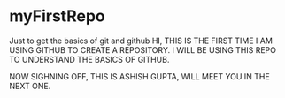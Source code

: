 # myFirstRepo
Just to get the basics of git and github
HI, THIS IS THE FIRST TIME I AM USING GITHUB TO CREATE A REPOSITORY.
I WILL BE USING THIS REPO TO UNDERSTAND THE BASICS OF GITHUB.

NOW SIGHNING OFF,
THIS IS ASHISH GUPTA, WILL MEET YOU IN THE NEXT ONE.
